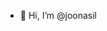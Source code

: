 - 👋 Hi, I’m @joonasil

<!---
joonasil/joonasil is a ✨ special ✨ repository because its `README.md` (this file) appears on your GitHub profile.
You can click the Preview link to take a look at your changes.
--->
